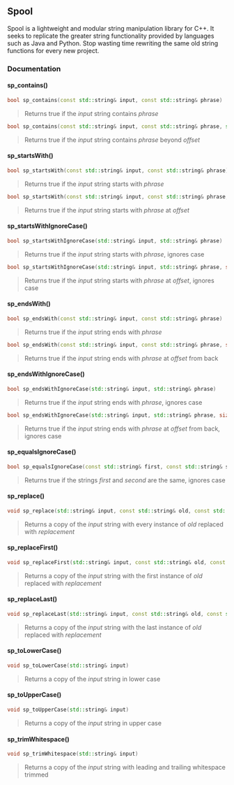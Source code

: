 ## Spool

Spool is a lightweight and modular string manipulation library for C++. It seeks to replicate the greater string functionality provided by languages such as Java and Python. Stop wasting time rewriting the same old string functions for every new project.

### Documentation

#### sp_contains()
```C++
bool sp_contains(const std::string& input, const std::string& phrase)
```
> Returns true if the *input* string contains *phrase*

```C++
bool sp_contains(const std::string& input, const std::string& phrase, std::size_t offset)
```
> Returns true if the *input* string contains *phrase* beyond *offset*

#### sp_startsWith()
```C++
bool sp_startsWith(const std::string& input, const std::string& phrase)
```
> Returns true if the *input* string starts with *phrase*

```C++
bool sp_startsWith(const std::string& input, const std::string& phrase, size_t offset)
```
> Returns true if the *input* string starts with *phrase* at *offset*

#### sp_startsWithIgnoreCase()
```C++
bool sp_startsWithIgnoreCase(std::string& input, std::string& phrase)
```
> Returns true if the *input* string starts with *phrase*, ignores case

```C++
bool sp_startsWithIgnoreCase(std::string& input, std::string& phrase, size_t offset)
```
> Returns true if the *input* string starts with *phrase* at *offset*, ignores case

#### sp_endsWith()
```C++
bool sp_endsWith(const std::string& input, const std::string& phrase)
```
> Returns true if the *input* string ends with *phrase*

```C++
bool sp_endsWith(const std::string& input, const std::string& phrase, size_t offset)
```
> Returns true if the *input* string ends with *phrase* at *offset* from back

#### sp_endsWithIgnoreCase()
```C++
bool sp_endsWithIgnoreCase(std::string& input, std::string& phrase)
```
> Returns true if the *input* string ends with *phrase*, ignores case

```C++
bool sp_endsWithIgnoreCase(std::string& input, std::string& phrase, size_t offset)
```
> Returns true if the *input* string ends with *phrase* at *offset* from back, ignores case

#### sp_equalsIgnoreCase()
```C++
bool sp_equalsIgnoreCase(const std::string& first, const std::string& second)
```
> Returns true if the strings *first* and *second* are the same, ignores case

#### sp_replace()
```C++
void sp_replace(std::string& input, const std::string& old, const std::string& replacement)
```
> Returns a copy of the *input* string with every instance of *old* replaced with *replacement*

#### sp_replaceFirst()
```C++
void sp_replaceFirst(std::string& input, const std::string& old, const std::string& replacement)
```
> Returns a copy of the *input* string with the first instance of *old* replaced with *replacement*

#### sp_replaceLast()
```C++
void sp_replaceLast(std::string& input, const std::string& old, const std::string& replacement)
```
> Returns a copy of the *input* string with the last instance of *old* replaced with *replacement*

#### sp_toLowerCase()
```C++
void sp_toLowerCase(std::string& input)
```
> Returns a copy of the *input* string in lower case

#### sp_toUpperCase()
```C++
void sp_toUpperCase(std::string& input)
```
> Returns a copy of the *input* string in upper case

#### sp_trimWhitespace()
```C++
void sp_trimWhitespace(std::string& input)
```
> Returns a copy of the *input* string with leading and trailing whitespace trimmed